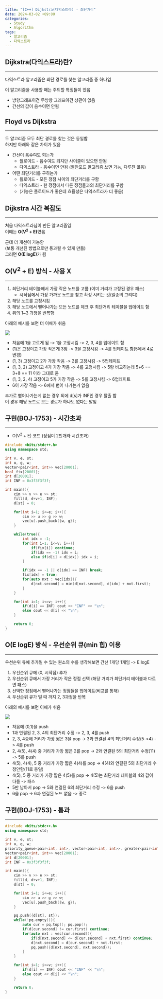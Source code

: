 ```yaml
---
title: "[C++] Dijkstra(다익스트라) - 최단거리"
date: 2024-03-02 +09:00
categories:
  - Study
  - Algorithm
tags:
  - 알고리즘
  - 다익스트라
---
```

## Dijkstra(다익스트라)란?
---
다익스트라 알고리즘은 최단 경로를 찾는 알고리즘 중 하나임

이 알고리즘을 사용할 때는 주의할 특징들이 있음
- 방향그래프이건 무방향 그래프이건 상관이 없음
- 간선의 값이 음수이면 안됨

## Floyd vs Dijkstra
---
두 알고리즘 모두 최단 경로를 찾는 것은 동일함    
하지만 아래와 같은 차이가 있음
- 간선이 음수여도 되는가
	- 플로이드 - 음수여도 되지만 사이클이 있으면 안됨
	- 다익스트라 - 음수이면 안됨 (벨만포드 알고리즘 쓰면 가능, 다루진 않음)
- 어떤 최단거리를 구하는가
	- 플로이드 - 모든 정점 사이의 최단거리를 구함
	- 다익스트라 - 한 정점에서 다른 정점들과의 최단거리를 구함
	- (기능은 플로이드가 좋은데 효율성은 다익스트라가 더 좋음)


## Dijkstra 시간 복잡도
---
처음 다익스트라님이 만든 알고리즘임   
이때는 <b>O(V<sup>2</sup> + E)</b>였음

근데 더 개선이 가능함   
(보통 개선된 방법으로만 통과될 수 있게 만듦)    
그러면  <b>O(E logE)</b>가 됨

## O(V<sup>2</sup> + E) 방식 - 사용 X
---
1. 최단거리 테이블에서 가장 작은 노드를 고름 (이미 거리가 고정된 경우 패스)
	- 시작점에서 가장 가까운 노드를 찾고 확정 시키는 것(일종의 그리디)
2. 해당 노드를 고정시킴
3. 해당 노드에서 뻗어나가는 모든 노드를 체크 후 최단거리 테이블을 업데이트 함
4. 위의 1~3 과정을 반복함

아래의 예시를 보면 더 이해가 쉬움

![](images/2024-03-02-Algorithm-Dijkstra-1.png)

- 처음에 1을 고르게 됨 -> 1을 고정시킴 -> 2, 3, 4를 업데이트 함
- (1)은 고정이고 가장 작은게 3임 -> 3을 고정시킴 -> 4를 업데이트 함(5에서 4로 변경)
- (1, 3) 고정이고 2가 가장 작음 -> 2를 고정시킴 -> 5업데이트
- (1, 3, 2) 고정이고 4가 가장 작음 -> 4를 고정시킴 -> 5랑 비교하는데 5+6 == 3+8 == 11 이라 그대로 둠
- (1, 3, 2, 4) 고정이고 5가 가장 작음 -> 5를 고정시킴 -> 6업데이트
- 6이 가장 작음 -> 6에서 뻗어 나가는거 없음

추가로 뻗어나가는게 없는 경우 외에 d[s]가 INF인 경우 탈출 함   
이 경우 해당 노드로 오는 경로가 하나도 없다는 말임

## 구현(BOJ-1753) - 시간초과
---
- O(V<sup>2</sup> + E) 코드 (정점이 2만개라 시간초과)
```cpp
#include <bits/stdc++.h>
using namespace std;

int v, e, st;
int u, g, w;
vector<pair<int, int>> vec[20001];
bool fix[20001];
int d[20001];
int INF = 0x3f3f3f3f;

int main(){
    cin >> v >> e >> st;
    fill(d, d+v+1, INF);
    d[st] = 0;

    for(int i=1; i<=e; i++){
        cin >> u >> g >> w;
        vec[u].push_back({w, g});
    }

    while(true){
        int idx = -1;
        for(int i=1; i<=v; i++){
            if(fix[i]) continue;
            if(idx == -1) idx = i;
            else if(d[i] < d[idx]) idx = i;
        }

        if(idx == -1 || d[idx] == INF) break;
        fix[idx] = true;
        for(auto nxt : vec[idx]){
            d[nxt.second] = min(d[nxt.second], d[idx] + nxt.first);
        } 
    }

    for(int i=1; i<=v; i++){
        if(d[i] == INF) cout << "INF" << "\n";
        else cout << d[i] << "\n";
    }

    return 0;
}
```


## O(E logE) 방식 - 우선순위 큐(min 힙) 이용
---
우선순위 큐에 추가될 수 있는 원소의 수를 생각해보면 간선 1개당 1개임 -> E logE

1. 우선순위 큐에 (0, 시작점) 추가
2. 우선순위 큐에서 가장 거리가 작은 정점 선택 (해당 거리가 최단거리 테이블과 다르면 패스)
3. 선택한 정점에서 뻗어나가는 정점들을 업데이트(비교를 통해)
4. 우선순위 큐가 빌 때 까지 2, 3과정을 반복

아래의 예시를 보면 이해가 쉬움

![](images/2024-03-02-Algorithm-Dijkstra-1.png)

* 처음에 (0,1)을 push
* 1과 연결된 2, 3, 4의 최단거리 수정 -> 2, 3, 4를 push
* 2, 3, 4중에 거리가 가장 짧은 3을 pop -> 3과 연결된 4의 최단거리 수정(5->4) -> 4를 push
* 2, 4(5), 4(4) 중 거리가 가장 짧은 2를 pop -> 2와 연결된 5의 최단거리 수정(11) -> 5를 push
* 4(5), 4(4), 5 중 거리가 가장 짧은 4(4)를 pop -> 4(4)와 연결된 5의 최단거리 수정안함(11로 동일)
* 4(5), 5 중 거리가 가장 짧은 4(5)를 pop -> 4(5)는 최단거리 테이블의 4와 값이 다름 -> 패스
* 5만 남아서 pop -> 5와 연결된 6의 최단거리 수정 -> 6을 push
* 6을 pop -> 6과 연결된 노드 없음 -> 종료
## 구현(BOJ-1753) - 통과
---
```cpp
#include <bits/stdc++.h>
using namespace std;

int v, e, st;
int u, g, w;
priority_queue<pair<int, int>, vector<pair<int, int>>, greater<pair<int, int>>> pq;
vector<pair<int, int>> vec[20001];
int d[20001];
int INF = 0x3f3f3f3f;

int main(){
    cin >> v >> e >> st;
    fill(d, d+v+1, INF);
    d[st] = 0;

    for(int i=1; i<=e; i++){
        cin >> u >> g >> w;
        vec[u].push_back({w, g});
    }

    pq.push({d[st], st});
    while(!pq.empty()){
        auto cur = pq.top(); pq.pop();
        if(d[cur.second] != cur.first) continue;
        for(auto nxt : vec[cur.second]){
            if(d[nxt.second] <= d[cur.second] + nxt.first) continue;
            d[nxt.second] = d[cur.second] + nxt.first;
            pq.push({d[nxt.second], nxt.second});
        }
    }

    for(int i=1; i<=v; i++){
        if(d[i] == INF) cout << "INF" << "\n";
        else cout << d[i] << "\n";
    }

    return 0;
}
```